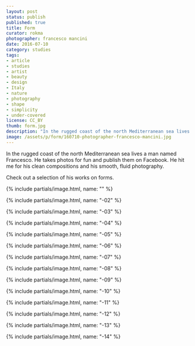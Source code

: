 ```yaml
---
layout: post
status: publish
published: true
title: Form
curator: rokma
photographer: francesco mancini
date: 2016-07-10
category: studies
tags:
- article
- studies
- artist
- beauty
- design
- Italy
- nature
- photography
- shape
- simplicity
- under-covered
license: CC_BY
thumb: form.jpg
description: "In the rugged coast of the north Mediterranean sea lives a man named Francesco. He takes photos for fun and publish them on Facebook. He hit me for his clean compositions and his smooth, fluid photography."
image: /assets/p/form/160710-photographer-francesco-mancini.jpg
---
```



In the rugged coast of the north Mediterranean sea lives a man named Francesco. He takes photos for fun and publish them on Facebook. He hit me for his clean compositions and his smooth, fluid photography.

Check out a selection of his works on forms.

{% include partials/image.html, name: "" %}

{% include partials/image.html, name: "-02" %}

{% include partials/image.html, name: "-03" %}

{% include partials/image.html, name: "-04" %}

{% include partials/image.html, name: "-05" %}

{% include partials/image.html, name: "-06" %}

{% include partials/image.html, name: "-07" %}

{% include partials/image.html, name: "-08" %}

{% include partials/image.html, name: "-09" %}

{% include partials/image.html, name: "-10" %}

{% include partials/image.html, name: "-11" %}

{% include partials/image.html, name: "-12" %}

{% include partials/image.html, name: "-13" %}


{% include partials/image.html, name: "-14" %}
